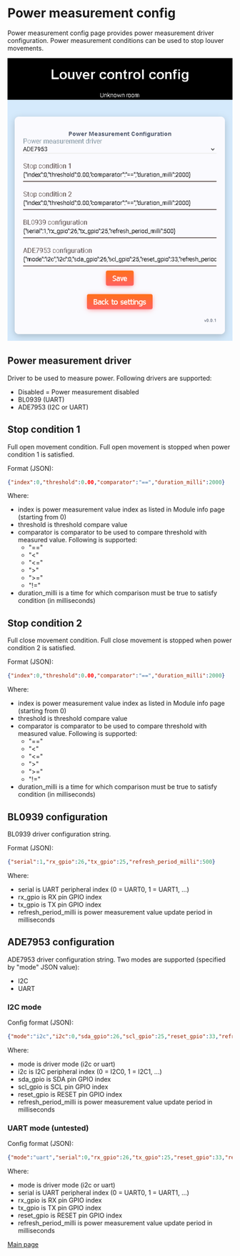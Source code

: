 # Power measurement config
Power measurement config page provides power measurement driver configuration.
Power measurement conditions can be used to stop louver movements.

![Power measurement config](power_meas_config.png)

## Power measurement driver
Driver to be used to measure power. Following drivers are supported:
 - Disabled = Power measurement disabled
 - BL0939 (UART)
 - ADE7953 (I2C or UART)

## Stop condition 1
Full open movement condition. Full open movement is stopped when power condition 1
is satisfied.

Format (JSON):
```json
{"index":0,"threshold":0.00,"comparator":"==","duration_milli":2000}
```

Where:
 - index is power measurement value index as listed in Module info page (starting from 0)
 - threshold is threshold compare value
 - comparator is comparator to be used to compare threshold with measured value. Following is supported:
   - "=="
   - "<"
   - "<="
   - ">"
   - ">="
   - "!="
 - duration_milli is a time for which comparison must be true to satisfy condition (in milliseconds)
 
## Stop condition 2
Full close movement condition. Full close movement is stopped when power condition 2
is satisfied.

Format (JSON):
```json
{"index":0,"threshold":0.00,"comparator":"==","duration_milli":2000}
```

Where:
 - index is power measurement value index as listed in Module info page (starting from 0)
 - threshold is threshold compare value
 - comparator is comparator to be used to compare threshold with measured value. Following is supported:
   - "=="
   - "<"
   - "<="
   - ">"
   - ">="
   - "!="
 - duration_milli is a time for which comparison must be true to satisfy condition (in milliseconds)
 
## BL0939 configuration
BL0939 driver configuration string.

Format (JSON):
```json
{"serial":1,"rx_gpio":26,"tx_gpio":25,"refresh_period_milli":500}
```

Where:
 - serial is UART peripheral index (0 = UART0, 1 = UART1, ...)
 - rx_gpio is RX pin GPIO index
 - tx_gpio is TX pin GPIO index
 - refresh_period_milli is power measurement value update period in milliseconds
 
## ADE7953 configuration
ADE7953 driver configuration string. Two modes are supported (specified by "mode" JSON value):
 - I2C
 - UART

### I2C mode
Config format (JSON):
```json
{"mode":"i2c","i2c":0,"sda_gpio":26,"scl_gpio":25,"reset_gpio":33,"refresh_period_milli":500}
```

Where:
 - mode is driver mode (i2c or uart)
 - i2c is I2C peripheral index (0 = I2C0, 1 = I2C1, ...)
 - sda_gpio is SDA pin GPIO index
 - scl_gpio is SCL pin GPIO index
 - reset_gpio is RESET pin GPIO index
 - refresh_period_milli is power measurement value update period in milliseconds
 
### UART mode (untested)
Config format (JSON):
```json
{"mode":"uart","serial":0,"rx_gpio":26,"tx_gpio":25,"reset_gpio":33,"refresh_period_milli":500}
```

Where:
 - mode is driver mode (i2c or uart)
 - serial is UART peripheral index (0 = UART0, 1 = UART1, ...)
 - rx_gpio is RX pin GPIO index
 - tx_gpio is TX pin GPIO index
 - reset_gpio is RESET pin GPIO index
 - refresh_period_milli is power measurement value update period in milliseconds

[Main page](../README.md)

